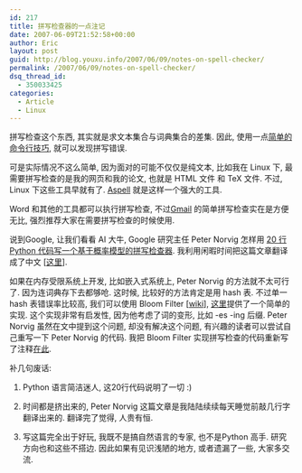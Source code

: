 ```yaml
---
id: 217
title: 拼写检查器的一点注记
date: 2007-06-09T21:52:58+00:00
author: Eric
layout: post
guid: http://blog.youxu.info/2007/06/09/notes-on-spell-checker/
permalink: /2007/06/09/notes-on-spell-checker/
dsq_thread_id:
  - 350033425
categories:
  - Article
  - Linux
---
```

拼写检查这个东西, 其实就是求文本集合与词典集合的差集. 因此, 使用一点[简单的命令行技巧](http://blog.youxu.info/2007/05/24/setop-under-linux-cli/), 就可以发现拼写错误.

可是实际情况不这么简单, 因为面对的可能不仅仅是纯文本, 比如我在 Linux 下, 最需要拼写检查的是我的网页和我的论文, 也就是 HTML 文件 和 TeX 文件. 不过, Linux 下这些工具早就有了. <a href="http://aspell.net/" target="_blank">Aspell</a> 就是这样一个强大的工具.

Word 和其他的工具都可以执行拼写检查, 不过[Gmail](http://www.gmail.com) 的简单拼写检查实在是方便无比, 强烈推荐大家在需要拼写检查的时候使用.

说到Google, 让我们看看 AI 大牛, Google 研究主任 Peter Norvig 怎样用 <a href="http://norvig.com/spell-correct.html" target="_blank">20 行 Python 代码写一个基于概率模型的拼写检查器</a>. 我利用闲暇时间把这篇文章翻译成了中文 [<a href="http://blog.youxu.info/spell-correct.html" target="_blank">这里</a>].

如果在内存受限系统上开发, 比如嵌入式系统上, Peter Norvig 的方法就不太可行了. 因为连词典存下去都够呛. 这时候, 比较好的方法肯定是用 hash 表. 不过单一 hash 表错误率比较高, 我们可以使用 Bloom Filter [<a href="http://en.wikipedia.org/wiki/Bloom_filter" target="_blank">wiki</a>], <a href="http://lists.canonical.org/pipermail/kragen-hacks/2006-August/000431.html" target="_blank">这里</a>提供了一个简单的实现. 这个实现非常有启发性, 因为他考虑了词的变形, 比如 -es -ing 后缀. Peter Norvig 虽然在文中提到这个问题, 却没有解决这个问题, 有兴趣的读者可以尝试自己重写一下 Peter Norvig 的代码. 我把 Bloom Filter 实现拼写检查的代码重新写了注释[在此](http://blog.youxu.info/Bloomfilter.py).

补几句废话:

1. Python 语言简洁迷人, 这20行代码说明了一切 :)

2. 时间都是挤出来的, Peter Norvig 这篇文章是我陆陆续续每天睡觉前敲几行字翻译出来的. 翻译完了觉得, 人贵有恒.

3. 写这篇完全出于好玩, 我既不是搞自然语言的专家, 也不是Python 高手. 研究方向也和这些不搭边. 因此如果有见识浅陋的地方, 或者遗漏了一些, 大家多交流.
